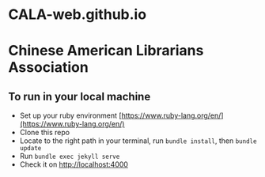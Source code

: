 # CALA-web.github.io
# Chinese American Librarians Association

## To run in your local machine
  + Set up your ruby environment [https://www.ruby-lang.org/en/](https://www.ruby-lang.org/en/)
  + Clone this repo
  + Locate to the right path in your terminal, run `bundle install`, then `bundle update`
  + Run `bundle exec jekyll serve`
  + Check it on [http://localhost:4000](http://localhost:4000)

